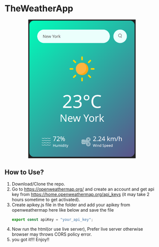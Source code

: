 # TheWeatherApp

<p align="center">
  <img src="./weather-app-img/images/screenshot.png" width="350" title="Screen Shot">
</p>

## How to Use?
1. Download/Clone the repo.
2. Go to https://openweathermap.org/ and create an account and get api key from https://home.openweathermap.org/api_keys (it may take 2 hours sometime to get activated).
3. Create apikey.js file in the folder and add your apikey from openweathermap here like below and save the file
   ```javascript I'm A tab
   export const apiKey = "your_api_key";
4. Now run the html(or use live server), Prefer live server otherwise browser may throws CORS policy error.
5. you got it!!! Enjoy!!
